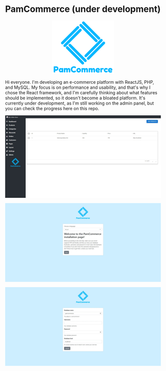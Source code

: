 # PamCommerce (under development)

<p align="center">
<img src="src/admin/pam-logo.png" width="200" title="logo">
</p>
Hi everyone. I'm developing an e-commerce platform with ReactJS, PHP, and MySQL. My focus is on performance and usability, and that's why I chose the React framework, and I'm carefully thinking about what features should be implemented, so it doesn't become a bloated platform. It's currently under development, as I'm still working on the admin panel, but you can check the progress here on this repo. 
<p align="center">
<img src="screenshots/screenshot1.jpeg">
</p>
<p align="center">
<img src="screenshots/screenshot2.jpeg">
</p>
<p align="center">
<img src="screenshots/screenshot3.jpeg">
</p>